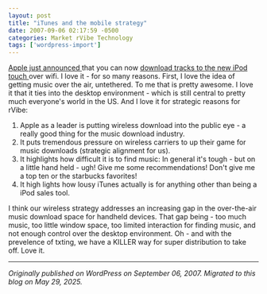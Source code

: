 ```yaml
---
layout: post
title: "iTunes and the mobile strategy"
date: 2007-09-06 02:17:59 -0500
categories: Market rVibe Technology
tags: ['wordpress-import']
---
```


[Apple just announced ](http://www.apple.com/ipodtouch/features.html?feature=itwfms)that you can now [download tracks to the new iPod touch ](http://www.engadget.com/2007/09/05/itunes-wifi-music-store-first-hands-on/)over wifi. I love it - for so many reasons. First, I love the idea of getting music over the air, untethered. To me that is pretty awesome. I love it that it ties into the desktop environment - which is still central to pretty much everyone's world in the US. And I love it for strategic reasons for rVibe: 

  1. Apple as a leader is putting wireless download into the public eye - a really good thing for the music download industry.
  2. It puts tremendous pressure on wireless carriers to up their game for music downloads (strategic alignment for us).
  3. It highlights how difficult it is to find music: In general it's tough - but on a little hand held - ugh! Give me some recommendations! Don't give me a top ten or the starbucks favorites!
  4. It high lights how lousy iTunes actually is for anything other than being a iPod sales tool.

I think our wireless strategy addresses an increasing gap in the over-the-air music download space for handheld devices. That gap being - too much music, too little window space, too limited interaction for finding music, and not enough control over the desktop environment. Oh - and with the prevelence of txting, we have a KILLER way for super distribution to take off. Love it.

---

*Originally published on WordPress on September 06, 2007. Migrated to this blog on May 29, 2025.*
